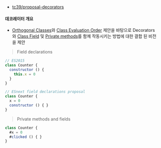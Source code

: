 * [tc39/proposal-decorators](https://github.com/tc39/proposal-decorators)

#### 데코레이터 개요
- [Orthogonal Classes](https://github.com/erights/Orthogonal-Classes)와 [Class Evaluation Order](https://onedrive.live.com/view.aspx?resid=A7BBCE1FC8EE16DB!442046&app=PowerPoint&authkey=!AEeXmhZASk50KjA) 제안을 바탕으로 Decorators와 [Class Field](https://tc39.github.io/proposal-class-fields/) 및 [Private methods](https://github.com/tc39/proposal-private-methods)를 함께 작동시키는 방법에 대한 결합 된 비전을 제안
> Field declarations
```js
// ES2015
class Counter {
  constructor () {
    this.x = 0
  }
}

// ESnext field declarations proposal
class Counter {
  x = 0
  constructor () { }
}
```
> Private methods and fields
```js
class Counter {
  #x = 0
  #clicked () { }
}
```